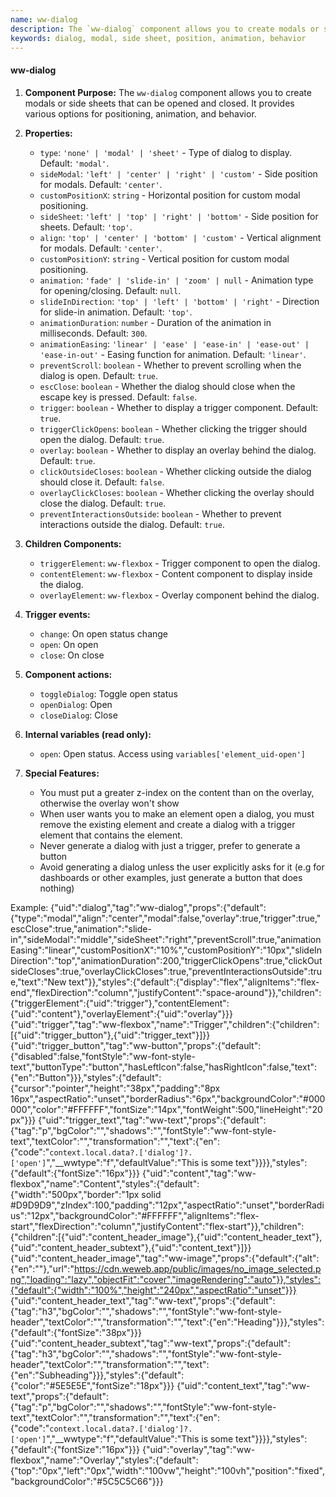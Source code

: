 ```yaml
---
name: ww-dialog
description: The `ww-dialog` component allows you to create modals or side sheets that can be opened and closed.
keywords: dialog, modal, side sheet, position, animation, behavior
---
```


#### ww-dialog

1. **Component Purpose:** The `ww-dialog` component allows you to create modals or side sheets that can be opened and closed. It provides various options for positioning, animation, and behavior.

2. **Properties:**
   - `type`: `'none' | 'modal' | 'sheet'` - Type of dialog to display. Default: `'modal'`.
   - `sideModal`: `'left' | 'center' | 'right' | 'custom'` - Side position for modals. Default: `'center'`.
   - `customPositionX`: `string` - Horizontal position for custom modal positioning.
   - `sideSheet`: `'left' | 'top' | 'right' | 'bottom'` - Side position for sheets. Default: `'top'`.
   - `align`: `'top' | 'center' | 'bottom' | 'custom'` - Vertical alignment for modals. Default: `'center'`.
   - `customPositionY`: `string` - Vertical position for custom modal positioning.
   - `animation`: `'fade' | 'slide-in' | 'zoom' | null` - Animation type for opening/closing. Default: `null`.
   - `slideInDirection`: `'top' | 'left' | 'bottom' | 'right'` - Direction for slide-in animation. Default: `'top'`.
   - `animationDuration`: `number` - Duration of the animation in milliseconds. Default: `300`.
   - `animationEasing`: `'linear' | 'ease' | 'ease-in' | 'ease-out' | 'ease-in-out'` - Easing function for animation. Default: `'linear'`.
   - `preventScroll`: `boolean` - Whether to prevent scrolling when the dialog is open. Default: `true`.
   - `escClose`: `boolean` - Whether the dialog should close when the escape key is pressed. Default: `false`.
   - `trigger`: `boolean` - Whether to display a trigger component. Default: `true`.
   - `triggerClickOpens`: `boolean` - Whether clicking the trigger should open the dialog. Default: `true`.
   - `overlay`: `boolean` - Whether to display an overlay behind the dialog. Default: `true`.
   - `clickOutsideCloses`: `boolean` - Whether clicking outside the dialog should close it. Default: `false`.
   - `overlayClickCloses`: `boolean` - Whether clicking the overlay should close the dialog. Default: `true`.
   - `preventInteractionsOutside`: `boolean` - Whether to prevent interactions outside the dialog. Default: `true`.

3. **Children Components:**
   - `triggerElement`: `ww-flexbox` - Trigger component to open the dialog.
   - `contentElement`: `ww-flexbox` - Content component to display inside the dialog.
   - `overlayElement`: `ww-flexbox` - Overlay component behind the dialog.

4. **Trigger events:**
   - `change`: On open status change
   - `open`: On open
   - `close`: On close

5. **Component actions:**
   - `toggleDialog`: Toggle open status
   - `openDialog`: Open
   - `closeDialog`: Close
  
6. **Internal variables (read only):**
   - `open`: Open status. Access using `variables['element_uid-open']`

6. **Special Features:**
   - You must put a greater z-index on the content than on the overlay, otherwise the overlay won't show
   - When user wants you to make an element open a dialog, you must remove the existing element and create a dialog with a trigger element that contains the element.
   - Never generate a dialog with just a trigger, prefer to generate a button
   - Avoid generating a dialog unless the user explicitly asks for it (e.g for dashboards or other examples, just generate a button that does nothing)

Example:
<elements>
{"uid":"dialog","tag":"ww-dialog","props":{"default":{"type":"modal","align":"center","modal":false,"overlay":true,"trigger":true,"escClose":true,"animation":"slide-in","sideModal":"middle","sideSheet":"right","preventScroll":true,"animationEasing":"linear","customPositionX":"10%","customPositionY":"10px","slideInDirection":"top","animationDuration":200,"triggerClickOpens":true,"clickOutsideCloses":true,"overlayClickCloses":true,"preventInteractionsOutside":true,"text":"New text"}},"styles":{"default":{"display":"flex","alignItems":"flex-end","flexDirection":"column","justifyContent":"space-around"}},"children":{"triggerElement":{"uid":"trigger"},"contentElement":{"uid":"content"},"overlayElement":{"uid":"overlay"}}}
{"uid":"trigger","tag":"ww-flexbox","name":"Trigger","children":{"children":[{"uid":"trigger_button"},{"uid":"trigger_text"}]}}
{"uid":"trigger_button","tag":"ww-button","props":{"default":{"disabled":false,"fontStyle":"ww-font-style-text","buttonType":"button","hasLeftIcon":false,"hasRightIcon":false,"text":{"en":"Button"}}},"styles":{"default":{"cursor":"pointer","height":"38px","padding":"8px 16px","aspectRatio":"unset","borderRadius":"6px","backgroundColor":"#000000","color":"#FFFFFF","fontSize":"14px","fontWeight":500,"lineHeight":"20px"}}}
{"uid":"trigger_text","tag":"ww-text","props":{"default":{"tag":"p","bgColor":"","shadows":"","fontStyle":"ww-font-style-text","textColor":"","transformation":"","text":{"en":{"code":"```context.local.data?.['dialog']?.['open']```","__wwtype":"f","defaultValue":"This is some text"}}}},"styles":{"default":{"fontSize":"16px"}}}
{"uid":"content","tag":"ww-flexbox","name":"Content","styles":{"default":{"width":"500px","border":"1px solid #D9D9D9","zIndex":100,"padding":"12px","aspectRatio":"unset","borderRadius":"12px","backgroundColor":"#FFFFFF","alignItems":"flex-start","flexDirection":"column","justifyContent":"flex-start"}},"children":{"children":[{"uid":"content_header_image"},{"uid":"content_header_text"},{"uid":"content_header_subtext"},{"uid":"content_text"}]}}
{"uid":"content_header_image","tag":"ww-image","props":{"default":{"alt":{"en":""},"url":"https://cdn.weweb.app/public/images/no_image_selected.png","loading":"lazy","objectFit":"cover","imageRendering":"auto"}},"styles":{"default":{"width":"100%","height":"240px","aspectRatio":"unset"}}}
{"uid":"content_header_text","tag":"ww-text","props":{"default":{"tag":"h3","bgColor":"","shadows":"","fontStyle":"ww-font-style-header","textColor":"","transformation":"","text":{"en":"Heading"}}},"styles":{"default":{"fontSize":"38px"}}}
{"uid":"content_header_subtext","tag":"ww-text","props":{"default":{"tag":"h3","bgColor":"","shadows":"","fontStyle":"ww-font-style-header","textColor":"","transformation":"","text":{"en":"Subheading"}}},"styles":{"default":{"color":"#5E5E5E","fontSize":"18px"}}}
{"uid":"content_text","tag":"ww-text","props":{"default":{"tag":"p","bgColor":"","shadows":"","fontStyle":"ww-font-style-text","textColor":"","transformation":"","text":{"en":{"code":"```context.local.data?.['dialog']?.['open']```","__wwtype":"f","defaultValue":"This is some text"}}}},"styles":{"default":{"fontSize":"16px"}}}
{"uid":"overlay","tag":"ww-flexbox","name":"Overlay","styles":{"default":{"top":"0px","left":"0px","width":"100vw","height":"100vh","position":"fixed","backgroundColor":"#5C5C5C66"}}}
</elements>

